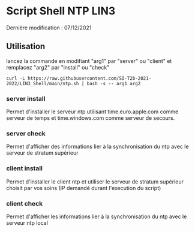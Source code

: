 # Script Shell NTP LIN3

Dernière modification : 07/12/2021


## Utilisation

lancez la commande en modifiant "arg1" par "server" ou "client" et remplacez "arg2" par "install" ou "check"

```Shell
curl -L https://raw.githubusercontent.com/SI-T2b-2021-2022/LIN3_Shell/main/ntp.sh | bash -s -- arg1 arg2
```

### server install
Permet d'installer le serveur ntp utilisant time.euro.apple.com comme serveur de temps et time.windows.com comme serveur de secours.

### server check
Permet d'afficher des informations lier à la synchronisation du ntp avec le serveur de stratum supérieur

### client install
Permet d'installer le client ntp et utiliser le serveur de stratum supérieur choisit par vos soins (IP demandé durant l'execution du script)

### client check
Permet d'afficher les informations lier à la synchronisation du ntp avec le serveur ntp local